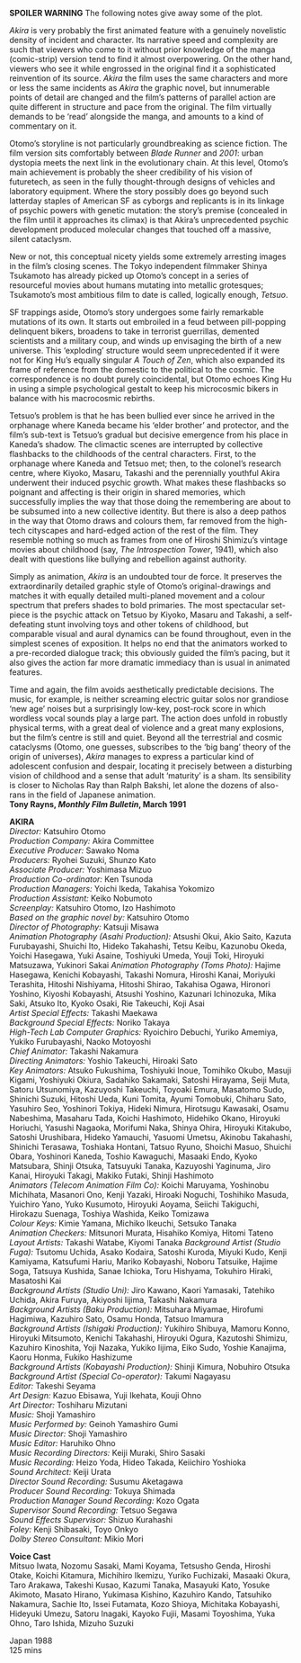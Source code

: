 
**SPOILER WARNING** The following notes give away some of the plot.

_Akira_ is very probably the first animated feature with a genuinely novelistic density of incident and character. Its narrative speed and complexity are such that viewers who come to it without prior knowledge of the manga (comic-strip) version tend to find it almost overpowering. On the other hand, viewers who see it while engrossed in the original find it a sophisticated reinvention of its source. _Akira_ the film uses the same characters and more or less the same incidents as _Akira_ the graphic novel, but innumerable points of detail are changed and the film’s patterns of parallel action are quite different in structure and pace from the original. The film virtually demands to be ‘read’ alongside the manga, and amounts to a kind of commentary on it.

Otomo’s storyline is not particularly groundbreaking as science fiction. The film version sits comfortably between _Blade Runner_ and _2001_: urban dystopia meets the next link in the evolutionary chain. At this level, Otomo’s main achievement is probably the sheer credibility of his vision of futuretech, as seen in the fully thought-through designs of vehicles and laboratory equipment. Where the story possibly does go beyond such latterday staples of American SF as cyborgs and replicants is in its linkage of psychic powers with genetic mutation: the story’s premise (concealed in the film until it approaches its climax) is that Akira’s unprecedented psychic development produced molecular changes that touched off a massive, silent cataclysm.

New or not, this conceptual nicety yields some extremely arresting images in the film’s closing scenes. The Tokyo independent filmmaker Shinya Tsukamoto has already picked up Otomo’s concept in a series of resourceful movies about humans mutating into metallic grotesques; Tsukamoto’s most ambitious film to date is called, logically enough, _Tetsuo_.

SF trappings aside, Otomo’s story undergoes some fairly remarkable mutations of its own. It starts out embroiled in a feud between pill-popping delinquent bikers, broadens to take in terrorist guerrillas, demented scientists and a military coup, and winds up envisaging the birth of a new universe. This ‘exploding’ structure would seem unprecedented if it were not for King Hu’s equally singular _A Touch of Zen_, which also expanded its frame of reference from the domestic to the political to the cosmic. The correspondence is no doubt purely coincidental, but Otomo echoes King Hu in using a simple psychological gestalt to keep his microcosmic bikers in balance with his macrocosmic rebirths.

Tetsuo’s problem is that he has been bullied ever since he arrived in the orphanage where Kaneda became his ‘elder brother’ and protector, and the film’s sub-text is Tetsuo’s gradual but decisive emergence from his place in Kaneda’s shadow. The climactic scenes are interrupted by collective flashbacks to the childhoods of the central characters. First, to the orphanage where Kaneda and Tetsuo met; then, to the colonel’s research centre, where Kiyoko, Masaru, Takashi and the perennially youthful Akira underwent their induced psychic growth. What makes these flashbacks so poignant and affecting is their origin in shared memories, which successfully implies the way that those doing the remembering are about to be subsumed into a new collective identity. But there is also a deep pathos in the way that Otomo draws and colours them, far removed from the high-tech cityscapes and hard-edged action of the rest of the film. They resemble nothing so much as frames from one of Hiroshi Shimizu’s vintage movies about childhood (say, _The Introspection_ _Tower_, 1941), which also dealt with questions like bullying and rebellion against authority.

Simply as animation, _Akira_ is an undoubted tour de force. It preserves the extraordinarily detailed graphic style of Otomo’s original-drawings and matches it with equally detailed multi-planed movement and a colour spectrum that prefers shades to bold primaries. The most spectacular set-piece is the psychic attack on Tetsuo by Kiyoko, Masaru and Takashi, a self-defeating stunt involving toys and other tokens of childhood, but comparable visual and aural dynamics can be found throughout, even in the simplest scenes of exposition. It helps no end that the animators worked to a pre-recorded dialogue track; this obviously guided the film’s pacing, but it also gives the action far more dramatic immediacy than is usual in animated features.

Time and again, the film avoids aesthetically predictable decisions. The music, for example, is neither screaming electric guitar solos nor grandiose ‘new age’ noises but a surprisingly low-key, post-rock score in which wordless vocal sounds play a large part. The action does unfold in robustly physical terms, with a great deal of violence and a great many explosions, but the film’s centre is still and quiet. Beyond all the terrestrial and cosmic cataclysms (Otomo, one guesses, subscribes to the ‘big bang’ theory of the origin of universes), _Akira_ manages to express a particular kind of adolescent confusion and despair, locating it precisely between a disturbing vision of childhood and a sense that adult ‘maturity’ is a sham. Its sensibility is closer to Nicholas Ray than Ralph Bakshi, let alone the dozens of also-rans in the field of Japanese animation.<br>
**Tony Rayns, _Monthly Film Bulletin_, March 1991**<br>

**AKIRA**<br>
_Director:_ Katsuhiro Otomo<br>
_Production Company:_ Akira Committee<br>
_Executive Producer:_ Sawako Noma<br>
_Producers:_ Ryohei Suzuki, Shunzo Kato<br>
_Associate Producer:_ Yoshimasa Mizuo<br>
_Production Co-ordinator:_ Ken Tsunoda<br>
_Production Managers:_ Yoichi Ikeda, Takahisa Yokomizo<br>
_Production Assistant:_ Keiko Nobumoto<br>
_Screenplay:_ Katsuhiro Otomo, Izo Hashimoto<br>
_Based on the graphic novel by:_ Katsuhiro Otomo<br>
_Director of Photography:_ Katsuji Misawa<br>
_Animation Photography (Asahi Production):_ Atsushi Okui, Akio Saito, Kazuta Furubayashi, Shuichi Ito, Hideko Takahashi, Tetsu Keibu, Kazunobu Okeda, Yoichi Hasegawa, Yuki Asaine, Toshiyuki Umeda, Youji Toki, Hiroyuki Matsuzawa, Yukinori Sakai
_Animation Photography (Toms Photo):_ Hajime Hasegawa, Kenichi Kobayashi, Takashi Nomura, Hiroshi Kanai, Moriyuki Terashita, Hitoshi Nishiyama, Hitoshi Shirao, Takahisa Ogawa, Hironori Yoshino, Kiyoshi Kobayashi, Atsushi Yoshino, Kazunari Ichinozuka, Mika Saki, Atsuko Ito, Kyoko Osaki, Rie Takeuchi, Koji Asai<br>
_Artist Special Effects:_ Takashi Maekawa<br>
_Background Special Effects:_ Noriko Takaya<br>
_High-Tech Lab Computer Graphics:_ Ryoichiro Debuchi, Yuriko Amemiya, Yukiko Furubayashi, Naoko Motoyoshi<br>
_Chief Animator:_ Takashi Nakamura<br>
_Directing Animators:_ Yoshio Takeuchi, Hiroaki Sato<br>
_Key Animators:_ Atsuko Fukushima, Toshiyuki Inoue, Tomihiko Okubo, Masuji Kigami, Yoshiyuki Okiura,
Sadahiko Sakamaki, Satoshi Hirayama, Seiji Muta, Satoru Utsunomiya, Kazuyoshi Takeuchi, Toyoaki Emura, Masatomo Sudo, Shinichi Suzuki, Hitoshi Ueda, Kuni Tomita, Ayumi Tomobuki, Chiharu Sato, Yasuhiro Seo, Yoshinori Tokiya, Hideki Nimura, Hirotsugu Kawasaki, Osamu Nabeshima, Masaharu Tada, Koichi Hashimoto, Hidehiko Okano, Hiroyuki Horiuchi, Yasushi Nagaoka, Morifumi Naka, Shinya Ohira, Hiroyuki Kitakubo, Satoshi Urushibara, Hideko Yamauchi, Yasuomi Umetsu, Akinobu Takahashi, Shinichi Terasawa, Toshiaka Hontani, Tatsuo Ryuno, Shoichi Masuo, Shuichi Obara, Yoshinori Kaneda, Toshio Kawaguchi, Masaaki Endo, Kyoko Matsubara, Shinji Otsuka, Tatsuyuki Tanaka, Kazuyoshi Yaginuma, Jiro Kanai, Hiroyuki Takagi, Makiko Futaki, Shinji Hashimoto<br>
_Animators (Telecom Animation Film Co):_ Koichi Maruyama, Yoshinobu Michihata, Masanori Ono, Kenji Yazaki, Hiroaki Noguchi, Toshihiko Masuda, Yuichiro Yano, Yuko Kusumoto, Hiroyuki Aoyama, Seiichi Takiguchi, Hirokazu Suenaga, Toshiya Washida, Keiko Tomizawa<br>
_Colour Keys:_ Kimie Yamana, Michiko Ikeuchi, Setsuko Tanaka<br>
_Animation Checkers:_ Mitsunori Murata, Hisahiko Komiya, Hitomi Tateno<br>
_Layout Artists:_ Takashi Watabe, Kiyomi Tanaka
_Background Artist (Studio Fuga):_ Tsutomu Uchida, Asako Kodaira, Satoshi Kuroda, Miyuki Kudo, Kenji Kamiyama, Katsufumi Hariu, Mariko Kobayashi, Noboru Tatsuike, Hajime Soga, Tatsuya Kushida, Sanae Ichioka, Toru Hishyama, Tokuhiro Hiraki, Masatoshi Kai<br>
_Background Artists (Studio Uni):_ Jiro Kawano, Kaori Yamasaki, Tatehiko Uchida, Akira Furuya, Akiyoshi Iijima, Takashi Nakamura<br>
_Background Artists (Baku Production):_ Mitsuhara Miyamae, Hirofumi Hagimiwa, Kazuhiro Sato, Osamu Honda, Tatsuo Imamura<br>
_Background Artists (Ishigaki Production):_ Yukihiro Shibuya, Mamoru Konno, Hiroyuki Mitsumoto, Kenichi Takahashi, Hiroyuki Ogura, Kazutoshi Shimizu,
Kazuhiro Kinoshita, Yoji Nazaka, Yukiko Iijima, Eiko Sudo, Yoshie Kanajima, Kaoru Honma, Fukiko Hashizume<br>
_Background Artists (Kobayashi Production):_ Shinji Kimura, Nobuhiro Otsuka<br>
_Background Artist (Special Co-operator):_ Takumi Nagayasu<br>
_Editor:_ Takeshi Seyama<br>
_Art Design:_ Kazuo Ebisawa, Yuji Ikehata, Kouji Ohno<br>
_Art Director:_ Toshiharu Mizutani<br>
_Music:_ Shoji Yamashiro<br>
_Music Performed by:_ Geinoh Yamashiro Gumi<br>
_Music Director:_ Shoji Yamashiro<br>
_Music Editor:_ Haruhiko Ohno<br>
_Music Recording Directors:_ Keiji Muraki, Shiro Sasaki<br>
_Music Recording:_ Heizo Yoda, Hideo Takada, Keiichiro Yoshioka<br>
_Sound Architect:_ Keiji Urata<br>
_Director Sound Recording:_ Susumu Aketagawa<br>
_Producer Sound Recording:_ Tokuya Shimada<br>
_Production Manager Sound Recording:_ Kozo Ogata<br>
_Supervisor Sound Recording:_ Tetsuo Segawa<br>
_Sound Effects Supervisor:_ Shizuo Kurahashi<br>
_Foley:_ Kenji Shibasaki, Toyo Onkyo<br>
_Dolby Stereo Consultant:_ Mikio Mori<br>

**Voice Cast**<br>
Mitsuo Iwata, Nozomu Sasaki, Mami Koyama, Tetsusho Genda, Hiroshi Otake, Koichi Kitamura, Michihiro Ikemizu, Yuriko Fuchizaki, Masaaki Okura,
Taro Arakawa, Takeshi Kusao, Kazumi Tanaka,
Masayuki Kato, Yosuke Akimoto, Masato Hirano, Yukimasa Kishino, Kazuhiro Kando, Tatsuhiko Nakamura, Sachie Ito, Issei Futamata, Kozo Shioya, Michitaka Kobayashi, Hideyuki Umezu, Satoru Inagaki, Kayoko Fujii, Masami Toyoshima, Yuka Ohno, Taro Ishida, Mizuho Suzuki<br>

Japan 1988<br>
125 mins<br>
<!--stackedit_data:
eyJoaXN0b3J5IjpbNzgwMjYxNzMxXX0=
-->